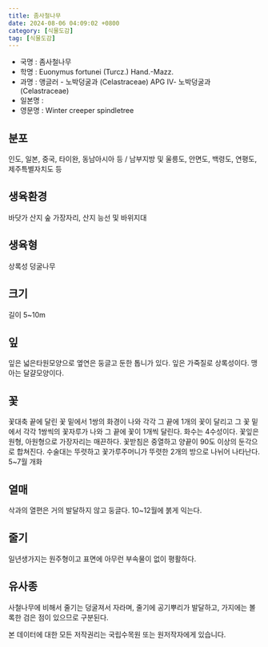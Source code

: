 ```yaml
---
title: 좀사철나무
date: 2024-08-06 04:09:02 +0800
category: [식물도감]
tag: [식물도감]
---
```




- 국명 : 좀사철나무
- 학명 : Euonymus fortunei (Turcz.) Hand.-Mazz.
- 과명 : 앵글러 - 노박덩굴과 (Celastraceae) APG Ⅳ- 노박덩굴과 (Celastraceae)
- 일본명 : 
- 영문명 : Winter creeper spindletree


## 분포
인도, 일본, 중국, 타이완, 동남아시아 등 / 남부지방 및 울릉도, 안면도, 백령도, 연평도, 제주특별자치도 등
## 생육환경
바닷가 산지 숲 가장자리, 산지 능선 및 바위지대
## 생육형
상록성 덩굴나무
## 크기
길이 5~10m
## 잎
잎은 넓은타원모양으로 옆연은 둥글고 둔한 톱니가 있다. 잎은 가죽질로 상록성이다. 맹아는 달걀모양이다.
## 꽃
꽃대축 끝에 달린 꽃 밑에서 1쌍의 화경이 나와 각각 그 끝에 1개의 꽃이 달리고 그 꽃 밑에서 각각 1쌍씩의 꽃자루가 나와 그 끝에 꽃이 1개씩 달린다. 화수는 4수성이다. 꽃잎은 원형, 아원형으로 가장자리는 매끈하다. 꽃받침은 중열하고 양끝이 90도 이상의 둔각으로 합쳐진다. 수술대는 뚜렷하고 꽃가루주머니가 뚜렷한 2개의 방으로 나뉘어 나타난다. 5~7월 개화
## 열매
삭과의 열편은 거의 발달하지 않고 둥글다. 10~12월에 붉게 익는다.
## 줄기
일년생가지는 원주형이고 표면에 아무런 부속물이 없이 평활하다.
## 유사종
사철나무에 비해서 줄기는 덩굴져서 자라며, 줄기에 공기뿌리가 발달하고, 가지에는 볼록한 검은 점이 있으므로 구분된다. 






본 데이터에 대한 모든 저작권리는 국립수목원 또는 원저작자에게 있습니다.
